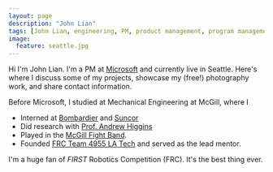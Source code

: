 ```yaml
---
layout: page
description: "John Lian"
tags: [John Lian, engineering, PM, product management, program management, robotics]
image:
  feature: seattle.jpg
---
```


Hi I'm John Lian. I'm a PM at [Microsoft](https://azure.microsoft.com/) and currently live in Seattle. Here's where I discuss some of my projects, showcase my (free!) photography work, and share contact information.

Before Microsoft, I studied at Mechanical Engineering at McGill, where I 

- Interned at [Bombardier](http://commercialaircraft.bombardier.com/en/cseries.html) and [Suncor](http://www.suncor.com)
- Did research with [Prof. Andrew Higgins](https://www.mcgill.ca/mecheng/facultystaff/staff/andrewhiggins)
- Played in the [McGill Fight Band](http://www.fightband.com). 
- Founded [FRC Team 4955 LA Tech](http://www.frc4955.com) and served as the lead mentor. 

I'm a huge fan of *FIRST* Robotics Competition (FRC). It's the best thing ever.
